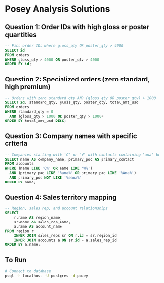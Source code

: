 # Posey  Analysis Solutions

## Question 1: Order IDs with high gloss or poster quantities

```sql
-- Find order IDs where gloss_qty OR poster_qty > 4000
SELECT id 
FROM orders 
WHERE gloss_qty > 4000 OR poster_qty > 4000
ORDER BY id;
```

## Question 2: Specialized orders (zero standard, high premium)

```sql
-- Orders with zero standard_qty AND (gloss_qty OR poster_qty) > 1000
SELECT id, standard_qty, gloss_qty, poster_qty, total_amt_usd
FROM orders 
WHERE standard_qty = 0 
  AND (gloss_qty > 1000 OR poster_qty > 1000)
ORDER BY total_amt_usd DESC;
```

## Question 3: Company names with specific criteria

```sql
-- Companies starting with 'C' or 'W' with contacts containing 'ana' but not 'eana'
SELECT name AS company_name, primary_poc AS primary_contact
FROM accounts 
WHERE (name LIKE 'C%' OR name LIKE 'W%')
  AND (primary_poc LIKE '%ana%' OR primary_poc LIKE '%Ana%')
  AND primary_poc NOT LIKE '%eana%'
ORDER BY name;
```

## Question 4: Sales territory mapping

```sql
-- Region, sales rep, and account relationships
SELECT 
    r.name AS region_name,
    sr.name AS sales_rep_name,
    a.name AS account_name
FROM region r
    INNER JOIN sales_reps sr ON r.id = sr.region_id
    INNER JOIN accounts a ON sr.id = a.sales_rep_id
ORDER BY a.name;
```

## To Run

```bash
# Connect to database
psql -h localhost -U postgres -d posey
```

